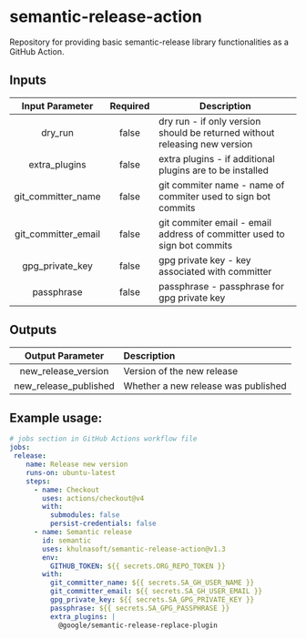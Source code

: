 # semantic-release-action
Repository for providing basic semantic-release library functionalities as a GitHub Action.

## Inputs
| Input Parameter  | Required | Description                                                                 |
|:-----------------:|:--------:|----------------------------------------------------------------------------|
|     dry_run       |  false   | dry run - if only version should be returned without releasing new version |
|   extra_plugins   |  false   | extra plugins - if additional plugins are to be installed                  |
|git_committer_name |  false   | git commiter name - name of commiter used to sign bot commits              |
|git_committer_email|  false   | git commiter email - email address of committer used to sign bot commits   |
|  gpg_private_key  |  false   | gpg private key - key associated with committer                            |
|    passphrase     |  false   | passphrase - passphrase for gpg private key                                |



## Outputs
|       Output Parameter       | Description                                                   |
|:---------------------------:|:---------------------------------------------------------------|
|     new_release_version     | Version of the new release                                     |
|    new_release_published    | Whether a new release was published                            |                                                                     

## Example usage:

```yaml
# jobs section in GitHub Actions workflow file 
jobs:
 release:
    name: Release new version
    runs-on: ubuntu-latest
    steps:
      - name: Checkout
        uses: actions/checkout@v4
        with:
          submodules: false
          persist-credentials: false
      - name: Semantic release
        id: semantic
        uses: khulnasoft/semantic-release-action@v1.3
        env:
          GITHUB_TOKEN: ${{ secrets.ORG_REPO_TOKEN }}
        with:
          git_committer_name: ${{ secrets.SA_GH_USER_NAME }}
          git_committer_email: ${{ secrets.SA_GH_USER_EMAIL }}
          gpg_private_key: ${{ secrets.SA_GPG_PRIVATE_KEY }}
          passphrase: ${{ secrets.SA_GPG_PASSPHRASE }}
          extra_plugins: |
            @google/semantic-release-replace-plugin
```
